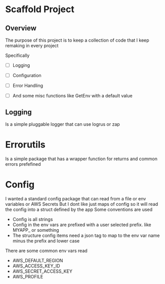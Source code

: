 # Scaffold Project
## Overview
The purpose of this project is to keep a collection of code that I keep remaking in every project

Specifically
- [ ] Logging
- [ ] Configuration
- [ ] Error Handling
- [ ] And some misc functions like GetEnv with a default value


## Logging
Is a simple pluggable logger that can use logrus or zap

# Errorutils
Is a simple package that has a wrapper function for returns and common errors prefefined

# Config
I wanted a standard config package that can read from a file or env variables or AWS Secrets
But I dont like just maps of config so it will read the config into a struct defined by the app
Some conventions are used
* Config is all strings
* Config in the env vars are prefixed with a user selected prefix. like MYAPP_ or something
* The structure config items need a json tag to map to the env var name minus the prefix and lower case

There are some common env vars read
* AWS_DEFAULT_REGION
* AWS_ACCESS_KEY_ID
* AWS_SECRET_ACCESS_KEY
* AWS_PROFILE
  